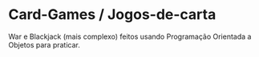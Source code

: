 # Card-Games / Jogos-de-carta
War e Blackjack (mais complexo) feitos usando Programação Orientada a Objetos para praticar.
